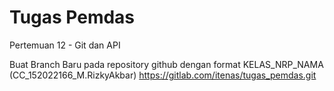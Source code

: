 # Tugas Pemdas

Pertemuan 12 - Git dan API

Buat Branch Baru pada repository github dengan format KELAS_NRP_NAMA (CC_152022166_M.RizkyAkbar)
https://gitlab.com/itenas/tugas_pemdas.git

